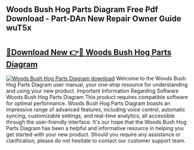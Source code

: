 ## Woods Bush Hog Parts Diagram Free Pdf Download - Part-DAn New Repair Owner Guide wuT5x

# <h2><a href="http://dfpyj9.blite.top/?on=Woods+Bush+Hog+Parts+Diagram">🔗Download New 👉🔴 Woods Bush Hog Parts Diagram</a></h2>

[![Woods Bush Hog Parts Diagram download](https://i.imgur.com/lujVjoI.png)](http://dfpyj9.blite.top/?on=Woods+Bush+Hog+Parts+Diagram)
Welcome to the Woods Bush Hog Parts Diagram user manual, your one-stop resource for understanding and using your new product. Important Information Regarding Software Woods Bush Hog Parts Diagram This product requires compatible software for optimal performance. Woods Bush Hog Parts Diagram boasts an impressive range of advanced features, including voice control, automatic syncing, customizable settings, and real-time analytics, all accessible through the user-friendly interface. It's our hope that the Woods Bush Hog Parts Diagram has been a helpful and informative resource in helping you get started with your new product. Should you require any assistance or clarification, please do not hesitate to contact our customer support team.
